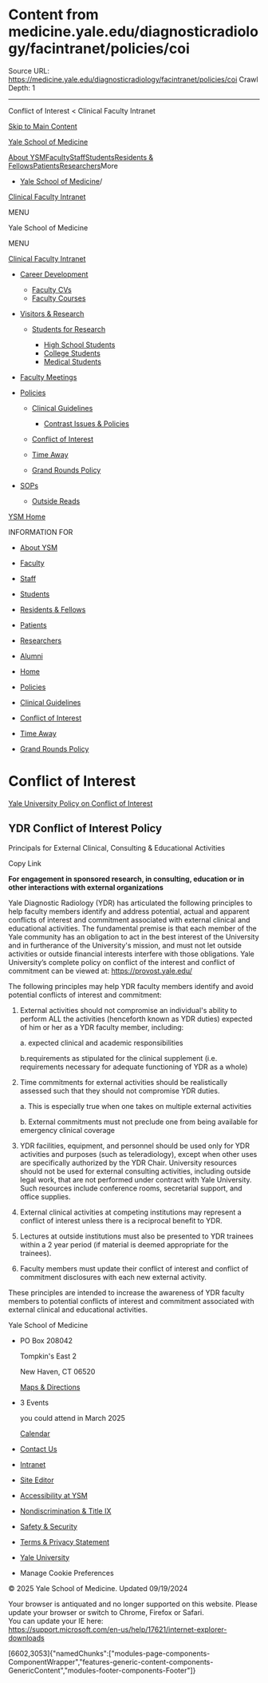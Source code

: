 # Content from medicine.yale.edu/diagnosticradiology/facintranet/policies/coi

Source URL: https://medicine.yale.edu/diagnosticradiology/facintranet/policies/coi
Crawl Depth: 1

---

Conflict of Interest < Clinical Faculty Intranet 










[Skip to Main Content](#page-container)

[Yale School of Medicine](/)

[About YSM](/ysm/about/)[Faculty](/ysm/faculty/)[Staff](/ysm/myysm/)[Students](/ysm/edu/)[Residents & Fellows](/ysm/edu/residency-fellowships/)[Patients](https://yalemedicine.org)[Researchers](/ysm/research/)More

* [Yale School of Medicine](/)/

[Clinical Faculty Intranet](/diagnosticradiology/facintranet) 

MENU

Yale School of Medicine

MENU

[Clinical Faculty Intranet](/diagnosticradiology/facintranet)

* [Career Development](/diagnosticradiology/facintranet/development)

  + [Faculty CVs](/diagnosticradiology/facintranet/development/cv)
  + [Faculty Courses](/diagnosticradiology/facintranet/development/courses)
* [Visitors & Research](/diagnosticradiology/facintranet/volunteers)

  + [Students for Research](/diagnosticradiology/facintranet/volunteers/studentsforresearch)

    - [High School Students](/diagnosticradiology/facintranet/volunteers/studentsforresearch/highschoolstudents)
    - [College Students](/diagnosticradiology/facintranet/volunteers/studentsforresearch/collegestundentsresearch)
    - [Medical Students](/diagnosticradiology/facintranet/volunteers/studentsforresearch/medstudentsforresearch)

* [Faculty Meetings](/diagnosticradiology/facintranet/meetings)

* [Policies](/diagnosticradiology/facintranet/policies)

  + [Clinical Guidelines](/diagnosticradiology/facintranet/policies/guidelines)

    - [Contrast Issues & Policies](/diagnosticradiology/facintranet/policies/guidelines/contrast)
  + [Conflict of Interest](/diagnosticradiology/facintranet/policies/coi)
  + [Time Away](/diagnosticradiology/facintranet/policies/timeaway)
  + [Grand Rounds Policy](/diagnosticradiology/facintranet/policies/grandroundsexpenses)

* [SOPs](/diagnosticradiology/facintranet/sops)

  + [Outside Reads](/diagnosticradiology/facintranet/sops/outsidereads)

[YSM Home](/ysm)

INFORMATION FOR

* [About YSM](/ysm/about/)
* [Faculty](/ysm/faculty/)
* [Staff](/ysm/myysm/)
* [Students](/ysm/edu/)
* [Residents & Fellows](/ysm/edu/residency-fellowships/)
* [Patients](https://yalemedicine.org)
* [Researchers](/ysm/research/)
* [Alumni](/ysm/alumni/)

* [Home](/diagnosticradiology/facintranet)
* [Policies](/diagnosticradiology/facintranet/policies)

* [Clinical Guidelines](/diagnosticradiology/facintranet/policies/guidelines)
* [Conflict of Interest](/diagnosticradiology/facintranet/policies/coi)
* [Time Away](/diagnosticradiology/facintranet/policies/timeaway)
* [Grand Rounds Policy](/diagnosticradiology/facintranet/policies/grandroundsexpenses)

# Conflict of Interest

[Yale University Policy on Conflict of Interest](https://your.yale.edu/research-support/conflict-interest-office/policies-procedures-guidance)

## YDR Conflict of Interest Policy

Principals for External Clinical, Consulting & Educational Activities

Copy Link

**For engagement in sponsored research, in consulting, education or in other interactions with external organizations**

Yale Diagnostic Radiology (YDR) has articulated the following principles to help faculty members identify and address potential, actual and apparent conflicts of interest and commitment associated with external clinical and educational activities. The fundamental premise is that each member of the Yale community has an obligation to act in the best interest of the University and in furtherance of the University's mission, and must not let outside activities or outside financial interests interfere with those obligations. Yale University’s complete policy on conflict of the interest and conflict of commitment can be viewed at: <https://provost.yale.edu/>

The following principles may help YDR faculty members identify and avoid potential conflicts of interest and commitment:

1. External activities should not compromise an individual's ability to perform ALL the activities (henceforth known as YDR duties) expected of him or her as a YDR faculty member, including:
     
     
   a. expected clinical and academic responsibilities
     
     
   b.requirements as stipulated for the clinical supplement (i.e. requirements necessary for adequate functioning of YDR as a whole)
2. Time commitments for external activities should be realistically assessed such that they should not compromise YDR duties.
     
     
   a. This is especially true when one takes on multiple external activities
     
     
   b. External commitments must not preclude one from being available for emergency clinical coverage
3. YDR facilities, equipment, and personnel should be used only for YDR activities and purposes (such as teleradiology), except when other uses are specifically authorized by the YDR Chair. University resources should not be used for external consulting activities, including outside legal work, that are not performed under contract with Yale University. Such resources include conference rooms, secretarial support, and office supplies.
4. External clinical activities at competing institutions may represent a conflict of interest unless there is a reciprocal benefit to YDR.
5. Lectures at outside institutions must also be presented to YDR trainees within a 2 year period (if material is deemed appropriate for the trainees).
6. Faculty members must update their conflict of interest and conflict of commitment disclosures with each new external activity.

These principles are intended to increase the awareness of YDR faculty members to potential conflicts of interest and commitment associated with external clinical and educational activities.

Yale School of Medicine

* PO Box 208042

  Tompkin's East 2

  New Haven, CT 06520

  [Maps & Directions](https://medicine.yale.edu/maps/)
* 3 Events

  you could attend in March 2025

  [Calendar](https://medicine.yale.edu/calendar/)
* [Contact Us](/bioimaging/contact/)

* [Intranet](/intranet)
* [Site Editor](mailto:ysm.editor@yale.edu)
* [Accessibility at YSM](/accessibility/)
* [Nondiscrimination & Title IX](/myysm/personal-resources/diversity-equity-inclusion/)
* [Safety & Security](/myysm/personal-resources/safety-security-resources/)
* [Terms & Privacy Statement](/ysm/privacy)
* [Yale University](https://yale.edu)
* Manage Cookie Preferences

© 2025 Yale School of Medicine. Updated 09/19/2024

Your browser is antiquated and no longer supported on this website. Please update your browser or switch to Chrome, Firefox or Safari.   
You can update your IE here:   
<https://support.microsoft.com/en-us/help/17621/internet-explorer-downloads>


[6602,3053]{"namedChunks":["modules-page-components-ComponentWrapper","features-generic-content-components-GenericContent","modules-footer-components-Footer"]}